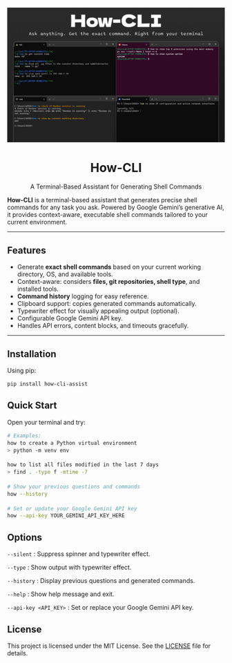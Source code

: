 <p align="center">
  <img src="./screenshot.png" alt="How-CLI" />
</p>
 <h1 align="center">How-CLI</h1>
    <p align="center">A Terminal-Based Assistant for Generating Shell Commands</p>

**How-CLI** is a terminal-based assistant that generates precise shell commands for any task you ask. Powered by Google Gemini’s generative AI, it provides context-aware, executable shell commands tailored to your current environment.

---

## Features

- Generate **exact shell commands** based on your current working directory, OS, and available tools.
- Context-aware: considers **files, git repositories, shell type**, and installed tools.
- **Command history** logging for easy reference.
- Clipboard support: copies generated commands automatically.
- Typewriter effect for visually appealing output (optional).
- Configurable Google Gemini API key.
- Handles API errors, content blocks, and timeouts gracefully.

---

## Installation

Using pip:

```bash
pip install how-cli-assist
```

## Quick Start

Open your terminal and try:

```bash
# Examples:
how to create a Python virtual environment
> python -m venv env

how to list all files modified in the last 7 days
> find . -type f -mtime -7

# Show your previous questions and commands
how --history

# Set or update your Google Gemini API key
how --api-key YOUR_GEMINI_API_KEY_HERE
```

## Options

`--silent` : Suppress spinner and typewriter effect.

`--type` : Show output with typewriter effect.

`--history` : Display previous questions and generated commands.

`--help` : Show help message and exit.

`--api-key <API_KEY>` : Set or replace your Google Gemini API key.

## License

This project is licensed under the MIT License. See the [LICENSE](LICENSE) file for details.
